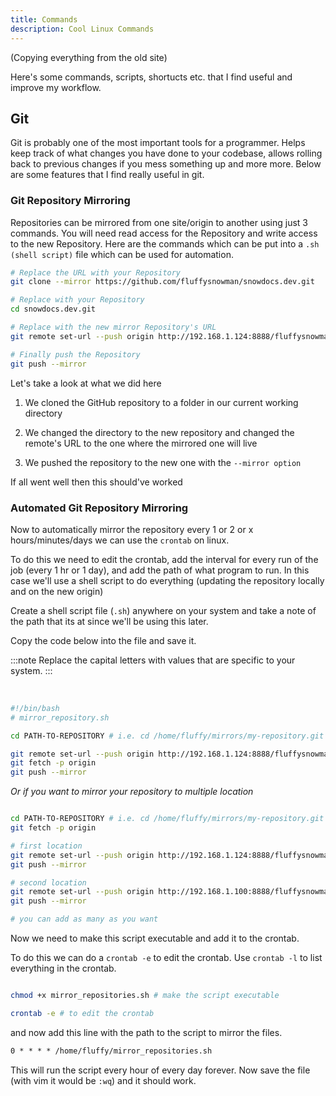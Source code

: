 ```yaml
---
title: Commands
description: Cool Linux Commands
---
```


(Copying everything from the old site)

Here's some commands, scripts, shortucts etc. that I find useful and improve
my workflow.

## Git 

Git is probably one of the most important tools for a programmer. Helps keep
track of what changes you have done to your codebase, allows rolling back to
previous changes if you mess something up and more more. Below are some
features that I find really useful in git.

### Git Repository Mirroring

Repositories can be mirrored from one site/origin to another using just 3
commands. You will need read access for the Repository and write access to the
new Repository. Here are the commands which can be put into a `.sh (shell
script)` file which can be used for automation.


```bash title="Terminal"
# Replace the URL with your Repository
git clone --mirror https://github.com/fluffysnowman/snowdocs.dev.git

# Replace with your Repository
cd snowdocs.dev.git

# Replace with the new mirror Repository's URL
git remote set-url --push origin http://192.168.1.124:8888/fluffysnowman/snowdocs.dev.git

# Finally push the Repository
git push --mirror
```


Let's take a look at what we did here

1. We cloned the GitHub repository to a folder in our current working directory

2. We changed the directory to the new repository and changed the remote's URL
   to the one where the mirrored one will live

3. We pushed the repository to the new one with the `--mirror option`

If all went well then this should've worked

### Automated Git Repository Mirroring

Now to automatically mirror the repository every 1 or 2 or x
hours/minutes/days we can use the <code>crontab</code> on linux.

To do this we need to edit the crontab, add the interval for every run of the
job (every 1 hr or 1 day), and add the path of what program to run. In this
case we'll use a shell script to do everything (updating the repository locally
and on the new origin)

Create a shell script file (`.sh`) anywhere on your system and take a note of
the path that its at since we'll be using this later.

Copy the code below into the file and save it.

:::note
Replace the capital letters with values that are specific to your system.
:::

<br />

```bash frame="code"
#!/bin/bash
# mirror_repository.sh

cd PATH-TO-REPOSITORY # i.e. cd /home/fluffy/mirrors/my-repository.git

git remote set-url --push origin http://192.168.1.124:8888/fluffysnowman/snowdocs.dev.git
git fetch -p origin
git push --mirror
```

_Or if you want to mirror your repository to multiple location_

```bash frame="code" title="mirror_repositories.sh"

cd PATH-TO-REPOSITORY # i.e. cd /home/fluffy/mirrors/my-repository.git
git fetch -p origin

# first location
git remote set-url --push origin http://192.168.1.124:8888/fluffysnowman/snowdocs.dev.git
git push --mirror

# second location
git remote set-url --push origin http://192.168.1.100:8888/fluffysnowman/snowdocs.dev.git
git push --mirror

# you can add as many as you want
```

Now we need to make this script executable and add it to the crontab.

To do this we can do a `crontab -e` to edit the crontab. Use `crontab -l` to
list everything in the crontab.

```bash title="terminal"

chmod +x mirror_repositories.sh # make the script executable

crontab -e # to edit the crontab
```

and now add this line with the path to the script to mirror the files.

```txt title="crontab" frame="code"
0 * * * * /home/fluffy/mirror_repositories.sh
```

This will run the script every hour of every day forever. Now save the file
(with vim it would be `:wq`) and it should work.

